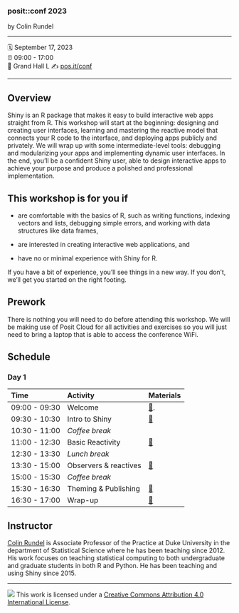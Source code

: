 &nbsp;

### posit::conf 2023

by Colin Rundel

-----

:spiral_calendar: September 17, 2023  
:alarm_clock:     09:00 - 17:00  
:hotel:           Grand Hall L
:writing_hand:    [pos.it/conf](http://pos.it/conf)

-----

## Overview

Shiny is an R package that makes it easy to build interactive web apps straight from R. This workshop will start at the beginning: designing and creating user interfaces, learning and mastering the reactive model that connects your R code to the interface, and deploying apps publicly and privately. We will wrap up with some intermediate-level tools: debugging and modularizing your apps and implementing dynamic user interfaces. In the end, you’ll be a confident Shiny user, able to design interactive apps to achieve your purpose and produce a polished and professional implementation.

## This workshop is for you if

* are comfortable with the basics of R, such as writing functions, indexing vectors and lists, debugging simple errors, and working with data structures like data frames,

* are interested in creating interactive web applications, and

* have no or minimal experience with Shiny for R.

If you have a bit of experience, you’ll see things in a new way. If you don’t, we’ll get you started on the right footing.

## Prework

There is nothing you will need to do before attending this workshop. We will be making use of Posit Cloud for all activities and exercises so you will just need to bring a laptop that is able to access the conference WiFi.

## Schedule

### Day 1

| Time          | Activity              | Materials                |
| :------------ | :-------------------- | :----------------------- |
| 09:00 - 09:30 | Welcome               | <a href="https://posit-conf-2023.github.io/shiny-r-intro/slides/01-Welcome.html">:notebook:</a>.       |
| 09:30 - 10:30 | Intro to Shiny        | <a href="https://posit-conf-2023.github.io/shiny-r-intro/slides/02-intro_to_shiny.html">:notebook:</a> |
| 10:30 - 11:00 | *Coffee break*        |                                                                                                        |
| 11:00 - 12:30 | Basic Reactivity      | <a href="https://posit-conf-2023.github.io/shiny-r-intro/slides/03-reactivity.html">:notebook:</a>     |
| 12:30 - 13:30 | *Lunch break*         |                                                                                                        |
| 13:30 - 15:00 | Observers & reactives | <a href="https://posit-conf-2023.github.io/shiny-r-intro/slides/03-reactivity.html">:notebook:</a>     |
| 15:00 - 15:30 | *Coffee break*        |                                                                                                        |
| 15:30 - 16:30 | Theming & Publishing  | <a href="https://posit-conf-2023.github.io/shiny-r-intro/slides/04-theming_publishing.html">:notebook:</a>     |
| 16:30 - 17:00 | Wrap-up               | <a href="https://posit-conf-2023.github.io/shiny-r-intro/slides/05-wrap-up.html">:notebook:</a>     |


## Instructor

[Colin Rundel](https://rundel.github.io/) is Associate Professor of the Practice at Duke University in the department of Statistical Science where he has been teaching since 2012. His work focuses on teaching statistical computing to both undergraduate and graduate students in both R and Python. He has been teaching and using Shiny since 2015.

-----

![](https://i.creativecommons.org/l/by/4.0/88x31.png) This work is
licensed under a [Creative Commons Attribution 4.0 International
License](https://creativecommons.org/licenses/by/4.0/).
